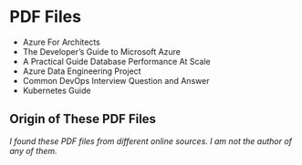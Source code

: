 # PDF Files
- Azure For Architects
- The Developer’s Guide to Microsoft Azure
- A Practical Guide Database Performance At Scale
- Azure Data Engineering Project
- Common DevOps Interview Question and Answer
- Kubernetes Guide

## Origin of These PDF Files
*I found these PDF files from different online sources. I am not the author of any of them.*
